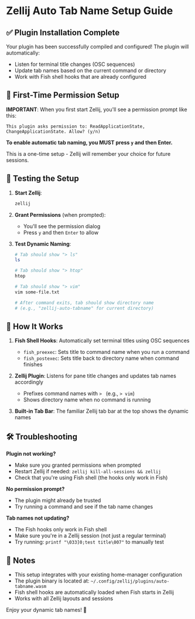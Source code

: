 # Zellij Auto Tab Name Setup Guide

## ✅ Plugin Installation Complete

Your plugin has been successfully compiled and configured! The plugin will automatically:
- Listen for terminal title changes (OSC sequences)
- Update tab names based on the current command or directory
- Work with Fish shell hooks that are already configured

## 🔐 First-Time Permission Setup

**IMPORTANT**: When you first start Zellij, you'll see a permission prompt like this:

```
This plugin asks permission to: ReadApplicationState, ChangeApplicationState. Allow? (y/n)
```

**To enable automatic tab naming, you MUST press `y` and then Enter.**

This is a one-time setup - Zellij will remember your choice for future sessions.

## 🚀 Testing the Setup

1. **Start Zellij**:
   ```bash
   zellij
   ```

2. **Grant Permissions** (when prompted):
   - You'll see the permission dialog
   - Press `y` and then `Enter` to allow

3. **Test Dynamic Naming**:
   ```bash
   # Tab should show "> ls" 
   ls
   
   # Tab should show "> htop"
   htop
   
   # Tab should show "> vim"
   vim some-file.txt
   
   # After command exits, tab should show directory name
   # (e.g., "zellij-auto-tabname" for current directory)
   ```

## 🔧 How It Works

1. **Fish Shell Hooks**: Automatically set terminal titles using OSC sequences
   - `fish_preexec`: Sets title to command name when you run a command
   - `fish_postexec`: Sets title back to directory name when command finishes

2. **Zellij Plugin**: Listens for pane title changes and updates tab names accordingly
   - Prefixes command names with `> ` (e.g., `> vim`)
   - Shows directory name when no command is running

3. **Built-in Tab Bar**: The familiar Zellij tab bar at the top shows the dynamic names

## 🛠️ Troubleshooting

**Plugin not working?**
- Make sure you granted permissions when prompted
- Restart Zellij if needed: `zellij kill-all-sessions && zellij`
- Check that you're using Fish shell (the hooks only work in Fish)

**No permission prompt?**
- The plugin might already be trusted
- Try running a command and see if the tab name changes

**Tab names not updating?**
- The Fish hooks only work in Fish shell
- Make sure you're in a Zellij session (not just a regular terminal)
- Try running: `printf "\033]0;test title\007"` to manually test

## 📝 Notes

- This setup integrates with your existing home-manager configuration
- The plugin binary is located at: `~/.config/zellij/plugins/auto-tabname.wasm`
- Fish shell hooks are automatically loaded when Fish starts in Zellij
- Works with all Zellij layouts and sessions

Enjoy your dynamic tab names! 🎉